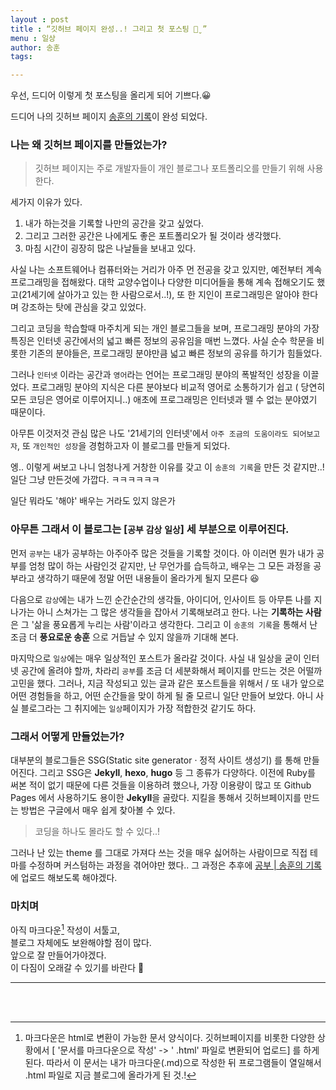 ```yaml
---
layout : post
title : “깃허브 페이지 완성..! 그리고 첫 포스팅 ꓆̮ ”
menu : 일상
author: 송훈
tags: 

---
```


우선, 드디어 이렇게 첫 포스팅을 올리게 되어 기쁘다.😀

드디어 나의 깃허브 페이지 [송훈의 기록](https://songh-oon.github.io)이 완성 되었다. 



### 나는 왜 깃허브 페이지를 만들었는가?
> 깃허브 페이지는 주로 개발자들이 개인 블로그나 포트폴리오를 만들기 위해 사용한다.

세가지 이유가 있다.
1. 내가 하는것을 기록할 나만의 공간을 갖고 싶었다.
2. 그리고 그러한 공간은 나에게도 좋은 포트폴리오가 될 것이라 생각했다.
3. 마침 시간이 굉장히 많은 나날들을 보내고 있다.

사실  나는 소프트웨어나 컴퓨터와는 거리가 아주 먼 전공을 갖고 있지만, 예전부터 계속 프로그래밍을 접해왔다. 
대학 교양수업이나 다양한 미디어들을 통해 계속 접해오기도 했고(21세기에 살아가고 있는 한 사람으로서..!), 또 한 지인이 프로그래밍은 알아야 한다며 강조하는 탓에 관심을 갖고 있었다.

그리고 코딩을 학습할때 마주치게 되는 개인 블로그들을 보며, 프로그래밍 분야의 가장 특징은 인터넷 공간에서의 넓고 빠른 정보의 공유임을 매번 느꼈다. 사실 순수 학문을 비롯한 기존의 분야들은, 프로그래밍 분야만큼 넓고 빠른 정보의 공유를 하기가 힘들었다. 

그러나 `인터넷` 이라는 공간과 `영어`라는 언어는 프로그래밍 분야의 폭발적인 성장을 이끌었다. 프로그래밍 분야의 지식은 다른 분야보다 비교적 영어로 소통하기가 쉽고 ( 당연히 모든 코딩은 영어로 이루어지니..) 애초에 프로그래밍은 인터넷과 뗄 수 없는 분야였기 때문이다. 

아무튼 이것저것 관심 많은 나도 '21세기의 인터넷'에서 `아주 조금의 도움이라도 되어보고자`, 또 `개인적인 성장`을 경험하고자 이 블로그를 만들게 되었다.

엥.. 이렇게 써보고 나니 엄청나게 거창한 이유를 갖고 이 `송훈의 기록`을 만든 것 같지만..! 
일단 그냥 만든것에 가깝다. ㅋㅋㅋㅋㅋㅋ

일단 뭐라도 '해야' 배우는 거라도 있지 않은가

### 아무튼 그래서 이 블로그는 [`공부` `감상` `일상`] 세 부분으로 이루어진다.

먼저 `공부`는 내가 공부하는 아주아주 많은 것들을 기록할 것이다.
아 이러면 뭔가 내가 공부를 엄청 많이 하는 사람인것 같지만, 
난 무언가를 습득하고, 배우는 그 모든 과정을 공부라고 생각하기 때문에 정말 어떤 내용들이 올라가게 될지 모른다 😆

다음으로 `감상`에는 내가 느낀 순간순간의 생각들, 아이디어, 인사이트 등
아무튼 나를 지나가는 아니 스쳐가는 그 많은 생각들을 잡아서 기록해보려고 한다. 나는 __기록하는 사람__ 은 그 '삶을 풍요롭게 누리는 사람'이라고 생각한다. 그리고 이 `송훈의 기록`을 통해서 난 조금 더 __풍요로운 송훈__ 으로 거듭날 수 있지 않을까 기대해 본다.

마지막으로 `일상`에는 매우 일상적인 포스트가 올라갈 것이다. 사실 내 일상을 굳이 인터넷 공간에 올려야 할까, 차라리 `공부`를 조금 더 세분화해서 페이지를 만드는 것은 어떨까 고민을 했다. 그러나, 지금 작성되고 있는 글과 같은 포스트들을 위해서 / 또 내가 앞으로 어떤 경험들을 하고, 어떤 순간들을 맞이 하게 될 줄 모르니 일단 만들어 보았다. 아니 사실 블로그라는 그 취지에는 `일상`페이지가 가장 적합한것 같기도 하다.


### 그래서 어떻게 만들었는가? 
대부분의 블로그들은 SSG(Static site generator · 정적 사이트 생성기) 를 통해 만들어진다. 그리고 SSG은 **Jekyll**, __hexo__, __hugo__ 등 그 종류가 다양하다. 이전에 Ruby를 써본 적이 없기 때문에 다른 것들을 이용하려 했으나, 가장 이용량이 많고 또 Github Pages 에서 사용하기도 용이한 **Jekyll**을 골랐다. 지킬을 통해서 깃허브페이지를 만드는 방법은 구글에서 매우 쉽게 찾아볼 수 있다. 
> 코딩을 하나도 몰라도 할 수 있다..!   

그러나 난 있는 theme 를 그대로 가져다 쓰는 것을 매우 싫어하는 사람이므로 직접 테마를 수정하며 커스텀하는 과정을 겪어야만 했다..
그 과정은 추후에 [ 공부 | 송훈의 기록 ](https://songh-oon.github.io/study/) 에 업로드 해보도록 해야겠다.

### 마치며

아직 마크다운[^1] 작성이 서툴고,   
블로그 자체에도 보완해야할 점이 많다.   
앞으로 잘 만들어가야겠다.   
이 다짐이 오래갈 수 있기를 바란다  🙏    


 ---  
     

    

<br><br>      

[^1]: 마크다운은 html로 변환이 가능한 문서 양식이다. 깃허브페이지를 비롯한 다양한 상황에서 [ '문서를 마크다운으로 작성' -> ' .html' 파일로 변환되어 업로드] 를 하게 된다. 따라서 이 문서는 내가 마크다운(.md)으로 작성한 뒤 프로그램들이 열일해서 .html 파일로 지금 블로그에 올라가게 된 것.!
